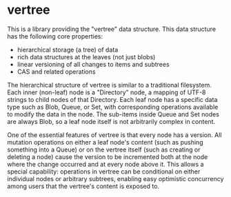 # vertree

This is a library providing the "vertree" data structure. This data structure has the following core properties:

* hierarchical storage (a tree) of data
* rich data structures at the leaves (not just blobs)
* linear versioning of all changes to items and subtrees
* CAS and related operations

The hierarchical structure of vertree is similar to a traditional filesystem. Each inner (non-leaf) node is a "Directory" node, a mapping of UTF-8 strings to child nodes of that Directory. Each leaf node has a specific data type such as Blob, Queue, or Set, with corresponding operations available to modify the data in the node. The sub-items inside Queue and Set nodes are always Blob, so a leaf node itself is not arbitrarily complex in content. 

One of the essential features of vertree is that every node has a version. All mutation operations on either a leaf node's content (such as pushing something into a Queue) or on the vertree itself (such as creating or deleting a node) cause the version to be incremented both at the node where the change occurred and at every node above it. This allows a special capability: operations in vertree can be conditional on either individual nodes or arbitrary subtrees, enabling easy optimistic concurrency among users that the vertree's content is exposed to.

